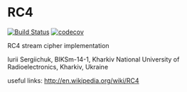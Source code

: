 RC4  
===
[![Build Status](https://travis-ci.org/xSAVIKx/RC4-cipher.svg?branch=master)](https://travis-ci.org/xSAVIKx/RC4-cipher)
[![codecov](https://codecov.io/gh/xSAVIKx/RC4-cipher/branch/master/graph/badge.svg)](https://codecov.io/gh/xSAVIKx/RC4-cipher)


RC4 stream cipher implementation

Iurii Sergiichuk, BIKSm-14-1, Kharkiv National University of Radioelectronics, Kharkiv, Ukraine

useful links:
http://en.wikipedia.org/wiki/RC4
